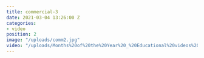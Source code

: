 ```yaml
---
title: commercial-3
date: 2021-03-04 13:26:00 Z
categories:
- video
position: 2
image: "/uploads/comm2.jpg"
video: "/uploads/Months%20of%20the%20Year%20_%20Educational%20videos%20for%20Toddlers%20_%20Home%20schooling%20_%20Preschool%20Learning%20Videos.mp4"
---
```


